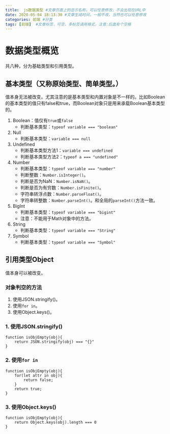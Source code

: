 ```yaml
---
title:  js数据类型 #文章页面上的显示名称，可以任意修改，不会出现在URL中
date: 2020-05-04 18:13:30 #文章生成时间，一般不改，当然也可以任意修改
categories: 前端 #分类
tags: [前端]  #文章标签，可空，多标签请用格式，注意:后面有个空格
---
```


#  数据类型概览
共八种，分为基础类型和引用类型。

## 基本类型（又称原始类型、简单类型。）
值本身无法被改变。尤其注意的是基本类型和内置对象是不一样的。比如Boolean的基本类型的值只有false和true，而Boolean对象只是用来承载Boolean基本类型的。
1. Boolean：值仅有`true`或`false`
    * 判断基本类型：`typeof variable === "boolean" `
2. Null
    * 判断基本类型：`variable === null`
3. Undefined
    * 判断基本类型方法1：`variable === undefined`
    * 判断基本类型方法2：`typeof a === "undefined"`
4. Number
    * 判断基本类型：`typeof variable === "number"`
    * 判断整数：`Number.isInteger()`。
    * 判断是否为NaN：`Number.isNaN()`。
    * 判断是否为有穷数：`Number.isFinite()`。
    * 字符串转浮点数：`Number.parseFloat()`。
    * 字符串转整数：`Number.parseInt()`。和全局的`parseInt()`方法一致。
5. BigInt
    * 判断基本类型：`typeof variable === "bigint"`
    * 注意：不能用于Math对象中的方法。
6. String
    * 判断基本类型：`typeof variable === "String"`
7. Symbol
    * 判断基本类型：`typeof variable === "Symbol"`

## 引用类型Object
值本身可以被改变。

### 对象判空的方法
1. 使用JSON.stringify()。
2. 使用`for in`。
3. 使用Object.keys()。

### 1. 使用JSON.stringify()
```
function isObjEmpty(obj){
    return JSON.stringify(obj) === "{}"
}
```

### 2. 使用`for in`
```
function isObjEmpty(obj){
    for(let attr in obj){
        return false;
    }
    return true;
}
```

### 3. 使用Object.keys()
```
function isObjEmpty(obj){
    return Object.keys(obj).length === 0
}
```
